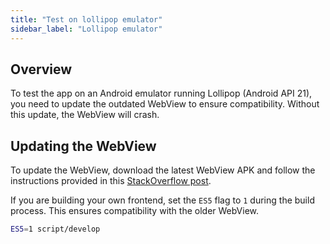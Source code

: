 ```yaml
---
title: "Test on lollipop emulator"
sidebar_label: "Lollipop emulator"
---
```


## Overview

To test the app on an Android emulator running Lollipop (Android API 21), you need to update the outdated WebView to ensure compatibility. Without this update, the WebView will crash.

## Updating the WebView

To update the WebView, download the latest WebView APK and follow the instructions provided in this [StackOverflow post](https://stackoverflow.com/a/79514205/3289338).

If you are building your own frontend, set the `ES5` flag to `1` during the build process. This ensures compatibility with the older WebView.

```bash
ES5=1 script/develop
```

